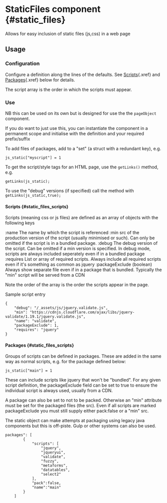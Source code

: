 # StaticFiles component {#static_files}
 
Allows for easy inclusion of static files (js,css) in a web page

## Usage

### Configuration

Configure a definition along the lines of the defaults. See [Scripts](#static_files_scripts){.xref} and [Packages](#static_files_scripts){.xref} below for details.

The script array is the order in which the scripts must appear.

### Use

NB this can be used on its own but is designed for use the the `pageObject` component.

If you do want to just use this, you can instantiate the component in a permanent scope and initialise with the definition and your required prefix/suffix

To add files of packages, add to a "set" (a struct with a redundant key), e.g.

    js_static["myscript"] = 1
 
To get the script/style tags for an HTML page, use the `getLinks()` method, e.g.

    getLinks(js_static);

To use the "debug" versions (if specified) call the method with `getLinks(js_static,true);`

#### Scripts {#static_files_scripts}

Scripts (meaning css or js files) are defined as an array of objects with the following keys

:name
The name by which the script is referenced
:min
src of the production version of the script (usually minimised or such). Can only be omitted if the script is in a bundled package.
:debug
The debug version of the script. Can be omitted if a min version is specified. In debug mode, scripts are always included seperately even if in a bundled package
:requires
List or array of required scripts. Always include all required scripts even if it's something as common as jquery
:packageExclude (boolean)
Always show separate file even if in a package that is bundled. Typically the "min" script will be served from a CDN

Note the order of the array is the order the scripts appear in the page.

Sample script entry

```
{
    "debug": "/_assets/js/jquery.validate.js",
    "min": "https://cdnjs.cloudflare.com/ajax/libs/jquery-validate/1.19.1/jquery.validate.js",
    "name": "validate",
    "packageExclude": 1,
    "requires": "jquery"
}
```

#### Packages {#static_files_scripts}

Groups of scripts can be defined in packages. These are added in the same way as normal scripts, e.g. for the package defined below:

    js_static["main"] = 1

These can include scripts like jquery that won't be "bundled". For any given script definition, the packageExclude
field can be set to true to ensure the individual script is always used, usually from a CDN.

A package can also be set to not to be packed. Otherwise an "min" attribute must be set for the packaged files (the src). Even if all scripts are marked packageExclude you must still supply either pack:false or a "min" src.

The static object can make attempts at packaging using legacy java components but this is off-piste. Gulp or other systems can also be used.

```
packages": [
        {
            "scripts": [
                "jquery",
                "jqueryui",
                "validate",
                "fuzzy",
                "metaforms",
                "datatables",
                "select2"
            ],
            "pack":false,
            "name":"main"
        }
    ]
```

